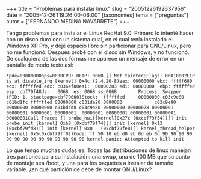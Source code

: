 +++
title = "Problemas para instalar linux"
slug = "20051226192637956"
date = "2005-12-26T19:26:00-06:00"
[taxonomies]
tema = ["preguntas"]
autor = ["FERNANDO MEDINA NAVARRETE"]
+++

Tengo problemas para instalar el Linux RedHat 9.0. Primero lo intenté
hacer con un disco duro con un sistema dual, en el cual tenía instalado
el Windows XP Pro, y dejé espacio libre sin particionar para GNU/Linux,
pero no me funcionó. Después probé con el disco sin Windows, y no
funcionó. De cualquiera de las dos formas me aparece un mensaje de error
en un pantalla de modo texto así:

<!-- more -->
    *pde=00000000ops=0000CPU: 0EIP: 0060 [] Not taintedEFlags: 00010002EIP is at disable_irq [kernel] 0x4c (2.4.20-8)eax: 00000000 ebx: fffff680     ecx: ffffffed edx: c036ef80esi:  00000283 edi: 00000000  ebp: ffffffed esp: cbf79f48ds:   0068  es: 0068 ss:0068        Process: Swapper (PID: 1, stackpage=cbf79000)Stock:  ffffffed     00000000 c03c9e80 c01bd1fc ffffffed 00000000 c031da20 0000000            c03c9e80 00000000 00000000 c01bdcd8 c03c9e80 00000000 00000028 00000001                             00000001 00000001 00000001  00000001 00000001 00000001 00000001 00000001Call Trace: [] probe_hwif[kernel]0x27c (0xcbf79f54))[] init probe_init [kernel] 0xb8 (0xcbf79f74)[] init [kernel] 0x13 (0xcbf79fd8)[] init [kernel] 0x0   (0xcbf79fe0)[] kernel_thread_helper [kernel] 0x5(0xcbf79ff0))Code: ff 50 10 eb d0 eb 0d eb 0d 90 90 90 90 90 90 90 90 90 90 90 90 90 90 kernel panic: Attempted to kill init !

Lo que tengo muchas dudas es: Todas las distribuciones de linux manejan
tres partiones para su instalación: una swap, una de 100 MB que su punto
de montaje sea /boot, y una para los paquetes a instalar de tamaño
variable. ¿en qué partición de debe de montar GNU/Linux?

